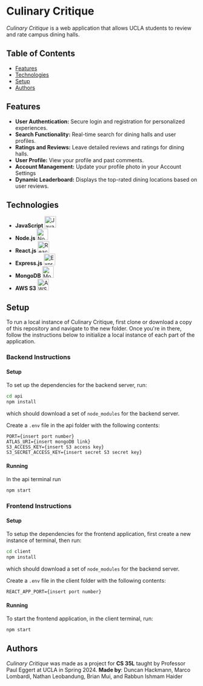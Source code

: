 # Culinary Critique


_Culinary Critique_ is a web application that allows UCLA students to review and rate campus dining halls.


## Table of Contents
- [Features](#features)
- [Technologies](#technologies)
- [Setup](#setup)
- [Authors](#authors)

## Features

- **User Authentication:** Secure login and registration for personalized experiences.
- **Search Functionality:** Real-time search for dining halls and user profiles.
- **Ratings and Reviews:** Leave detailed reviews and ratings for dining halls.
- **User Profile:** View your profile and past comments.
- **Account Management:** Update your profile photo in your Account Settings
- **Dynamic Leaderboard:** Displays the top-rated dining locations based on user reviews.

## Technologies
 - **JavaScript** <img src="https://seeklogo.com/images/J/javascript-logo-8892AEFCAC-seeklogo.com.png" alt="JavaScript" width="30px">
 - **Node.js** <img src="https://seeklogo.com/images/N/nodejs-logo-FBE122E377-seeklogo.com.png" alt="Node.js" width="30px">
 - **React.js** <img src="https://cdn4.iconfinder.com/data/icons/logos-3/600/React.js_logo-512.png" alt="React.js" width="30px">
 - **Express.js** <img src="https://upload.wikimedia.org/wikipedia/commons/6/64/Expressjs.png" alt="Express.js" height="30px">
 - **MongoDB** <img src="https://upload.wikimedia.org/wikipedia/commons/thumb/e/eb/MongoDB_Logo.png/1598px-MongoDB_Logo.png?20180423174357" alt="MongoDB" height="30px">
 - **AWS S3** <img src="https://a0.awsstatic.com/libra-css/images/logos/aws_logo_smile_1200x630.png" alt="AWS S3" width="30px">

## Setup

To run a local instance of Culinary Critique, first clone or download a copy of this repository and navigate to the new folder. Once you're in there, follow the instructions below to initialize a local instance of each part of the application.

### Backend Instructions
#### Setup
To set up the dependencies for the backend server, run:
```bash
cd api
npm install
```
which should download a set of `node_modules` for the backend server.

Create a `.env` file in the api folder with the following contents:
```
PORT={insert port number}
ATLAS_URI={insert mongoDB link}
S3_ACCESS_KEY={insert S3 access key}
S3_SECRET_ACCESS_KEY={insert secret S3 secret key}
```

#### Running
In the api terminal run
```bash
npm start
```

### Frontend Instructions
#### Setup
To setup the dependencies for the frontend application, first create a new instance of terminal, then run:
```bash
cd client
npm install
```
which should download a set of `node_modules` for the backend server.

Create a `.env` file in the client folder with the following contents:
```
REACT_APP_PORT={insert port number}
```

#### Running
To start the frontend application, in the client terminal, run:
```bash
npm start
```

## Authors
_Culinary Critique_ was made as a project for **CS 35L** taught by Professor Paul Eggert at UCLA in Spring 2024. **Made by**: Duncan Hackmann, Marco Lombardi, Nathan Leobandung, Brian Mui, and Rabbun Ishmam Haider
